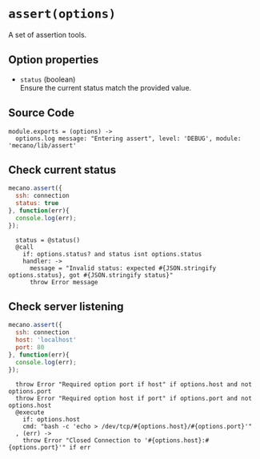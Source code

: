 
# `assert(options)`

A set of assertion tools.

## Option properties

*   `status` (boolean)   
    Ensure the current status match the provided value.   

## Source Code

    module.exports = (options) ->
      options.log message: "Entering assert", level: 'DEBUG', module: 'mecano/lib/assert'

## Check current status

```js
mecano.assert({
  ssh: connection   
  status: true
}, function(err){
  console.log(err);
});
```

      status = @status()
      @call
        if: options.status? and status isnt options.status
        handler: ->
          message = "Invalid status: expected #{JSON.stringify options.status}, got #{JSON.stringify status}"
          throw Error message

## Check server listening

```js
mecano.assert({
  ssh: connection   
  host: 'localhost'
  port: 80
}, function(err){
  console.log(err);
});
```

      throw Error "Required option port if host" if options.host and not options.port
      throw Error "Required option host if port" if options.port and not options.host
      @execute
        if: options.host
        cmd: "bash -c 'echo > /dev/tcp/#{options.host}/#{options.port}'"
      , (err) ->
        throw Error "Closed Connection to '#{options.host}:#{options.port}'" if err
